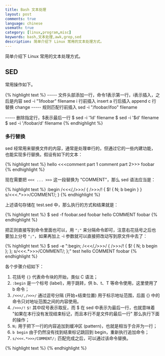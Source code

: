 ```yaml
---
title: Bash 文本处理
layout: post
comments: true
language: chinese
usemath: true
category: [linux,program,misc]
keywords: bash,文本处理,awk,grep,sed
description: 简单介绍下 Linux 常用的文本处理方式。
---
```


简单介绍下 Linux 常用的文本处理方式。

<!-- more -->


<!--
ls -l $dir | awk "/$base\$/ { print \$1 \$3 \$4 }"

p=`ls -l $dir | awk "/$base\$/ { print \\\$1 \\\$3 \\\$4 }"`

awk -F : '$1=="root" {print $0}' /etc/passwd

/usr/sbin/useradd -M -N -g test -o -r -s /bin/false -c "Uagent Server" -u 66 test
/usr/sbin/groupadd -g 66 -o -r test

-->

## SED

常用操作如下。

{% highlight text %}
----- 文件头部添加一行，命令1表示第一行，i表示插入，之后是内容
sed -i "1ifoobar" filename
  i 行前插入 insert
  a 行后插入 append
  c 行替换   change
----- 规则匹配行前插入
sed -i "/foobar/ifoo" filename

----- 删除指定行，$表示最后一行
$ sed -i '1d' filename
$ sed -i '$d' filename
$ sed -i '/foobar/d' filename
{% endhighlight %}

### 多行替换

sed 经常用来替换文件的内容，通常是处理单行的，但通过它的一些内建功能，也能实现多行替换。假设有如下的文本：

{% highlight text %}
  hello <<<comment part 1
  comment part 2>>>
  foobar
{% endhighlight %}

现在需要把 ```<<< ... >>>``` 这一段替换为 "COMMENT"，那么 sed 语法应当是：

{% highlight text %}
:begin
/<<</,/>>>/ {
    />>>/! {
        $! {
            N;
             b begin
        }
    }
    s/<<<.*>>>/COMMENT/;
}
{% endhighlight %}

上述语句存储在 test.sed 中，那么执行的方式和结果就是：

{% highlight text %}
$ sed -f foobar.sed foobar
  hello COMMENT
  foobar
{% endhighlight %}

把正则直接写到命令里面也可以，用 ```";"``` 来分隔命令即可，注意右花括号之后也要加上分号 ```";"```，如果再加上 -i 参数就可以直接把改动写到原文件中去了：

{% highlight text %}
$ sed -e ":begin; /<<</,/>>>/ { />>>/! { $! { N; b begin }; }; s/<<<.*>>>/COMMENT/; };" test
  hello COMMENT
  foobar
{% endhighlight %}

各个步骤介绍如下：

1. 花括号 ```{}``` 代表命令块的开始，类似 C 语法；
1. ```:begin``` 是一个标号 (label)，用于跳转，供 b、t、T 等命令使用，这里使用了 b 命令；
1. ```/<<</,/>>>/``` 通过逗号分隔 (开始+结束位置) 用于标示地址范围，后面 {} 中的命令只对地址范围之间的内容使用。
1. ```/>>>/!``` ```$!``` 其中叹号表示取反，而 $ 在 sed 中表示为最后一行，也就意味着 "如果在本行没有发现结束标记，而且本行不是文件的最后一行" 那么执行下面的操作；
1. ```N;``` 用于把下一行的内容追加到缓冲区 (pattern)，也就是相当于合并为一行；
1. ```b begin``` 由于仍然没有找到结束标记跳回到 begin，重新执行追加命令；
1. ```s/<<<.*>>>/COMMENT/;``` 匹配完成之后，可以通过该命令替换。

<!--
http://man.linuxde.net/sed

Update @ 2007-12-14

在和bxy讨论的过程中，又发现sed的另外一种用途，从html或xml中按照tag对应关系，筛选打印出指定的tag内容，使用了正则中的p命令，好像默认就没有“不能处理多行内容”以及“贪婪性”的问题，很好用，很强大：

    $ sed -n -e '/<title>/p' -e '/<text /,/<\/text>/p' from.xml

注意//不在同一行的时候才好用，不然会匹配到下一个实例出现的位置作为结束边界。

sed -e ":begin; /\/\*/,/>>>/ { />>>/! { $! { N; b begin }; }; s/<<<.*>>>/COMMENT/; };"

----- 文件头以/** **/标示，可以通过如下方式打印或者删除
sed -n -e '/\/\*\*/,/^ \*\*\//p' plugin.c
sed -i -e ':begin; /\/\*\*/,/^ \*\*\//d' plugin.c

----- 只显示匹配行
sed -n '/This/p' plugin.c
-->


{% highlight text %}
{% endhighlight %}
